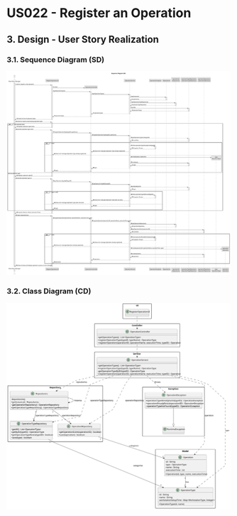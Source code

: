 # US022 - Register an Operation

## 3. Design - User Story Realization

### 3.1. Sequence Diagram (SD)

![Sequence Diagram](svg/us022-sequence-diagram.svg)

### 3.2. Class Diagram (CD)

![Class Diagram](svg/us022-class-diagram.svg)